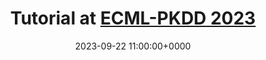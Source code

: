 ---
layout: page
title: Tutorial at <a href="https://2023.ecmlpkdd.org">ECML-PKDD 2023</a>
date: 2023-09-22 11:00:00+0000
description: Introduction to Physics-Aware Deep Learning
site: https://sites.google.com/view/exml23/tutorial
slides: https://drive.google.com/file/d/1NmWNrkVLzkTn6f1L1XmuNCKjhj8mQnEo/view
---
